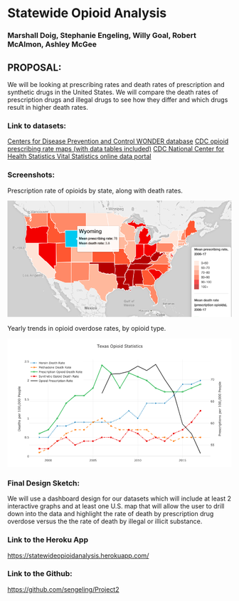 # Statewide Opioid Analysis
### Marshall Doig, Stephanie Engeling, Willy Goal, Robert McAlmon, Ashley McGee

## PROPOSAL:
We will be looking at prescribing rates and death rates of prescription and synthetic drugs in the United States. We will compare the death rates of prescription drugs and illegal drugs to see how they differ and which drugs result in higher death rates.

### Link to datasets:
[Centers for Disease Prevention and Control WONDER database](https://wonder.cdc.gov/)
[CDC opioid prescribing rate maps (with data tables included)](https://www.cdc.gov/drugoverdose/maps/rxrate-maps.html)
[CDC National Center for Health Statistics Vital Statistics online data portal](https://www.cdc.gov/nchs/data_access/vitalstatsonline.htm)


### Screenshots:

Prescription rate of opioids by state, along with death rates. 

![Images/PrescribedOpioids.png](Images/PrescribedOpioids.png)


Yearly trends in opioid overdose rates, by opioid type.

![Images/Overdoses.png](Images/Overdoses.png)


### Final Design Sketch:

We will use a dashboard design for our datasets which will include at least 2 interactive graphs and at least one U.S. map that will allow the user to drill down into the data and highlight the rate of death by prescription drug overdose versus the the rate of death by illegal or illicit substance.

### Link to the Heroku App
<https://statewideopioidanalysis.herokuapp.com/>

### Link to the Github:
<https://github.com/sengeling/Project2>